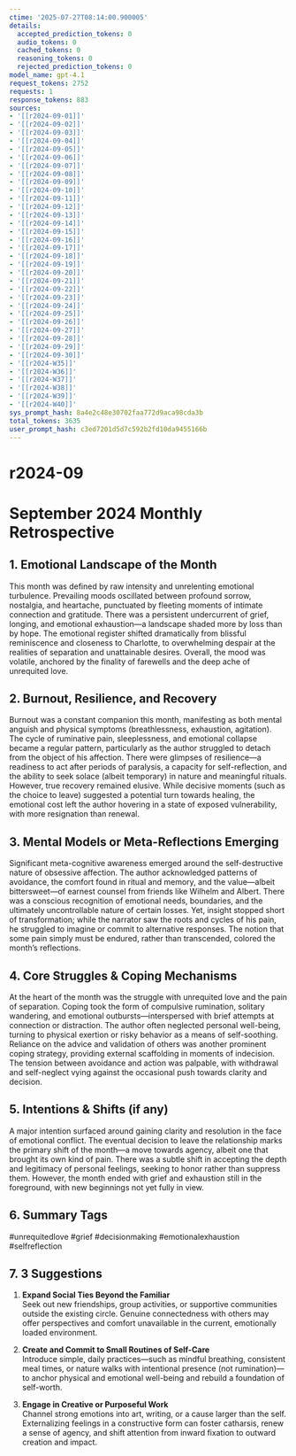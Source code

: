 ```yaml
---
ctime: '2025-07-27T08:14:00.900005'
details:
  accepted_prediction_tokens: 0
  audio_tokens: 0
  cached_tokens: 0
  reasoning_tokens: 0
  rejected_prediction_tokens: 0
model_name: gpt-4.1
request_tokens: 2752
requests: 1
response_tokens: 883
sources:
- '[[r2024-09-01]]'
- '[[r2024-09-02]]'
- '[[r2024-09-03]]'
- '[[r2024-09-04]]'
- '[[r2024-09-05]]'
- '[[r2024-09-06]]'
- '[[r2024-09-07]]'
- '[[r2024-09-08]]'
- '[[r2024-09-09]]'
- '[[r2024-09-10]]'
- '[[r2024-09-11]]'
- '[[r2024-09-12]]'
- '[[r2024-09-13]]'
- '[[r2024-09-14]]'
- '[[r2024-09-15]]'
- '[[r2024-09-16]]'
- '[[r2024-09-17]]'
- '[[r2024-09-18]]'
- '[[r2024-09-19]]'
- '[[r2024-09-20]]'
- '[[r2024-09-21]]'
- '[[r2024-09-22]]'
- '[[r2024-09-23]]'
- '[[r2024-09-24]]'
- '[[r2024-09-25]]'
- '[[r2024-09-26]]'
- '[[r2024-09-27]]'
- '[[r2024-09-28]]'
- '[[r2024-09-29]]'
- '[[r2024-09-30]]'
- '[[r2024-W35]]'
- '[[r2024-W36]]'
- '[[r2024-W37]]'
- '[[r2024-W38]]'
- '[[r2024-W39]]'
- '[[r2024-W40]]'
sys_prompt_hash: 8a4e2c48e30702faa772d9aca98cda3b
total_tokens: 3635
user_prompt_hash: c3ed7201d5d7c592b2fd10da9455166b
---
```

# r2024-09

# September 2024 Monthly Retrospective

## 1. Emotional Landscape of the Month

This month was defined by raw intensity and unrelenting emotional turbulence. Prevailing moods oscillated between profound sorrow, nostalgia, and heartache, punctuated by fleeting moments of intimate connection and gratitude. There was a persistent undercurrent of grief, longing, and emotional exhaustion—a landscape shaded more by loss than by hope. The emotional register shifted dramatically from blissful reminiscence and closeness to Charlotte, to overwhelming despair at the realities of separation and unattainable desires. Overall, the mood was volatile, anchored by the finality of farewells and the deep ache of unrequited love.

## 2. Burnout, Resilience, and Recovery

Burnout was a constant companion this month, manifesting as both mental anguish and physical symptoms (breathlessness, exhaustion, agitation). The cycle of ruminative pain, sleeplessness, and emotional collapse became a regular pattern, particularly as the author struggled to detach from the object of his affection. There were glimpses of resilience—a readiness to act after periods of paralysis, a capacity for self-reflection, and the ability to seek solace (albeit temporary) in nature and meaningful rituals. However, true recovery remained elusive. While decisive moments (such as the choice to leave) suggested a potential turn towards healing, the emotional cost left the author hovering in a state of exposed vulnerability, with more resignation than renewal.

## 3. Mental Models or Meta-Reflections Emerging

Significant meta-cognitive awareness emerged around the self-destructive nature of obsessive affection. The author acknowledged patterns of avoidance, the comfort found in ritual and memory, and the value—albeit bittersweet—of earnest counsel from friends like Wilhelm and Albert. There was a conscious recognition of emotional needs, boundaries, and the ultimately uncontrollable nature of certain losses. Yet, insight stopped short of transformation; while the narrator saw the roots and cycles of his pain, he struggled to imagine or commit to alternative responses. The notion that some pain simply must be endured, rather than transcended, colored the month’s reflections.

## 4. Core Struggles & Coping Mechanisms

At the heart of the month was the struggle with unrequited love and the pain of separation. Coping took the form of compulsive rumination, solitary wandering, and emotional outbursts—interspersed with brief attempts at connection or distraction. The author often neglected personal well-being, turning to physical exertion or risky behavior as a means of self-soothing. Reliance on the advice and validation of others was another prominent coping strategy, providing external scaffolding in moments of indecision. The tension between avoidance and action was palpable, with withdrawal and self-neglect vying against the occasional push towards clarity and decision.

## 5. Intentions & Shifts (if any)

A major intention surfaced around gaining clarity and resolution in the face of emotional conflict. The eventual decision to leave the relationship marks the primary shift of the month—a move towards agency, albeit one that brought its own kind of pain. There was a subtle shift in accepting the depth and legitimacy of personal feelings, seeking to honor rather than suppress them. However, the month ended with grief and exhaustion still in the foreground, with new beginnings not yet fully in view.

## 6. Summary Tags

#unrequitedlove #grief #decisionmaking #emotionalexhaustion #selfreflection

## 7. 3 Suggestions

1. **Expand Social Ties Beyond the Familiar**  
   Seek out new friendships, group activities, or supportive communities outside the existing circle. Genuine connectedness with others may offer perspectives and comfort unavailable in the current, emotionally loaded environment.

2. **Create and Commit to Small Routines of Self-Care**  
   Introduce simple, daily practices—such as mindful breathing, consistent meal times, or nature walks with intentional presence (not rumination)—to anchor physical and emotional well-being and rebuild a foundation of self-worth.

3. **Engage in Creative or Purposeful Work**  
   Channel strong emotions into art, writing, or a cause larger than the self. Externalizing feelings in a constructive form can foster catharsis, renew a sense of agency, and shift attention from inward fixation to outward creation and impact.
